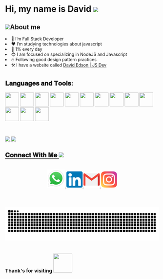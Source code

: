 <h1>Hi, my name is David <img src="https://media.giphy.com/media/UnyyUEJCVBEpAIkGIM/giphy.gif" width="40"></h1>

<h2><img src="https://emoji.gg/assets/emoji/7279-vibecat.gif" width="24"/>About me</h2>

<li>🔭 I’m Full Stack Developer</li>
<li>❤️ I’m studying technologies about javascript</li>
<li>🧠 1% every day</li>
<li>😎 I am focused on specializing in NodeJS and Javascript</li>
<li>🔥 Following good design pattern practices</li>
<li>⚒️ I have a website called <a href="https://www.davidedson.com.br" target="_blank">David Edson | JS Dev</a></li>

#
<h2>𝐋𝐚𝐧𝐠𝐮𝐚𝐠𝐞𝐬 𝐚𝐧𝐝 𝐓𝐨𝐨𝐥𝐬:</h2>

<code><img height="45" width="45" src="https://img.icons8.com/color/48/000000/typescript.png"></code>
<code><img height="45" width="45" src="https://img.icons8.com/color/48/000000/javascript--v1.png"></code>
<code><img height="45" width="45" src="https://img.icons8.com/color/48/000000/nodejs.png"></code>
<code><img height="45" width="45" src="https://img.icons8.com/color/48/000000/python.png"></code>
<code><img height="45" width="45" src="https://img.icons8.com/external-tal-revivo-color-tal-revivo/48/external-lua-is-a-lightweight-multi-paradigm-programming-language-logo-color-tal-revivo.png"></code>
<code><img height="45" width="45" src="https://img.icons8.com/ultraviolet/40/000000/react--v2.png"></code>
<code><img height="45" width="45" src="https://img.icons8.com/color/48/000000/html-5--v1.png"></code>
<code><img height="45" width="45" src="https://img.icons8.com/color/48/000000/css3.png"></code>
<code><img height="45" width="45" src="https://img.icons8.com/color/48/000000/git.png"></code>
<code><img height="45" width="45" src="https://img.icons8.com/color/48/000000/github-2.png"></code>
<code><img height="45" width="45" src="https://img.icons8.com/color/48/000000/gitlab.png"></code>
<code><img height="45" width="45" src="https://img.icons8.com/color/48/000000/visual-studio-code-2019.png"></code>
<code><img height="45" width="45" src="https://img.icons8.com/external-tal-revivo-filled-tal-revivo/48/external-vim-a-highly-configurable-text-editor-for-efficiently-creating-and-changing-any-kind-of-text-logo-filled-tal-revivo.png"></code>


<br/>
<br/>

<div>
  <a href="https://beacons.ai/DavidEdsonDoNascimento">
  <img height="180em" src="https://github-readme-stats.vercel.app/api?username=DavidEdsonDoNascimento&show_icons=true&theme=midnight-purple&include_all_commits=true&count_private=true"/>
  <img height="180em" src="https://github-readme-stats.vercel.app/api/top-langs/?username=DavidEdsonDoNascimento&layout=compact&langs_count=16&theme=midnight-purple"/>
</div>
  
<h2>
  𝐂𝐨𝐧𝐧𝐞𝐜𝐭 𝐖𝐢𝐭𝐡 𝐌𝐞
  <a target="_blank">
    <img src="https://media.tenor.com/images/22f42c11b612b041b4038573dca18a2d/tenor.gif" height="25px" style="max-width:100%;">
  </a>
</h2>

<p align="center">
  <br>
  <a href="https://api.whatsapp.com/send?phone=5547997011323&text=Olá!" target="_blank">
    <code><img height="60" width="60" src="https://github.com/DavidEdsonDoNascimento/DavidEdsonDoNascimento/blob/main/assets/WhatsApp.svg.png"/></code>
  </a>
  <a href="https://www.linkedin.com/in/david-nascimento-05989a177" target="_blank">
    <code><img height="53" width="53" src="https://github.com/DavidEdsonDoNascimento/DavidEdsonDoNascimento/blob/main/assets/linkedin.png"/></code>
  </a>
  <a href="mailto:david.contato.tec@gmail.com" target="_blank">
    <code><img height="53" width="53" src="https://github.com/DavidEdsonDoNascimento/DavidEdsonDoNascimento/blob/main/assets/gmail.png"/></code>
  </a>
  <a href="https://instagram.com/davidedsonnn" target="_blank">
    <code><img height="53" width="53" src="https://github.com/DavidEdsonDoNascimento/DavidEdsonDoNascimento/blob/main/assets/instagram.png"/></code>
  </a>
</p>
<br/>

##

<div> 
  <img src="https://github.com/DavidEdsonDoNascimento/DavidEdsonDoNascimento/blob/output/github-contribution-grid-snake.svg" />
</div>

#

<h3>Thank's for visiting <img src="https://media.giphy.com/media/YOkjs7AXQGFyu0t1NC/giphy.gif" width="62px" height="62px"/></h3>
